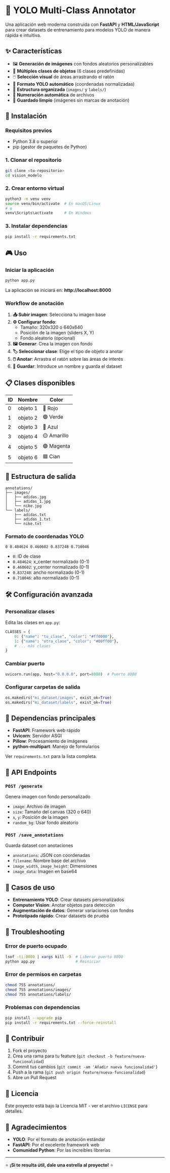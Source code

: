 # 🎯 YOLO Multi-Class Annotator


Una aplicación web moderna construida con **FastAPI** y **HTML/JavaScript** para crear datasets de entrenamiento para modelos YOLO de manera rápida e intuitiva.

## ✨ Características

- 🖼️ **Generación de imágenes** con fondos aleatorios personalizables
- 🎨 **Múltiples clases de objetos** (6 clases predefinidas)
- 🖱️ **Selección visual** de áreas arrastrando el ratón
- 📐 **Formato YOLO automático** (coordenadas normalizadas)
- 📁 **Estructura organizada** (`images/` y `labels/`)
- 🔢 **Numeración automática** de archivos
- 💾 **Guardado limpio** (imágenes sin marcas de anotación)

## 🚀 Instalación

### Requisitos previos
- Python 3.8 o superior
- pip (gestor de paquetes de Python)

### 1. Clonar el repositorio
```bash
git clone <tu-repositorio>
cd vision_modelo
```

### 2. Crear entorno virtual
```bash
python3 -m venv venv
source venv/bin/activate  # En macOS/Linux
# o
venv\Scripts\activate     # En Windows
```

### 3. Instalar dependencias
```bash
pip install -r requirements.txt
```

## 🎮 Uso

### Iniciar la aplicación
```bash
python app.py
```

La aplicación se iniciará en: **http://localhost:8000**

### Workflow de anotación

1. **📤 Subir imagen**: Selecciona tu imagen base
2. **⚙️ Configurar fondo**: 
   - Tamaño: 320x320 o 640x640
   - Posición de la imagen (sliders X, Y)
   - Fondo aleatorio (opcional)
3. **🖼️ Generar**: Crea la imagen con fondo
4. **🏷️ Seleccionar clase**: Elige el tipo de objeto a anotar
5. **🖱️ Anotar**: Arrastra el ratón sobre las áreas de interés
6. **💾 Guardar**: Introduce un nombre y guarda el dataset

## 📋 Clases disponibles

| ID | Nombre    | Color    |
|----|-----------|----------|
| 0  | objeto 1  | 🔴 Rojo   |
| 1  | objeto 2  | 🟢 Verde  |
| 2  | objeto 3  | 🔵 Azul   |
| 3  | objeto 4  | 🟡 Amarillo |
| 4  | objeto 5  | 🟣 Magenta |
| 5  | objeto 6  | 🟦 Cian   |

## 📁 Estructura de salida

```
annotations/
├── images/
│   ├── adidas.jpg
│   ├── adidas_1.jpg
│   └── nike.jpg
└── labels/
    ├── adidas.txt
    ├── adidas_1.txt
    └── nike.txt
```

### Formato de coordenadas YOLO
```
0 0.484624 0.460602 0.837248 0.710046
```
- `0`: ID de clase
- `0.484624`: x_center normalizado (0-1)
- `0.460602`: y_center normalizado (0-1)  
- `0.837248`: ancho normalizado (0-1)
- `0.710046`: alto normalizado (0-1)

## 🛠️ Configuración avanzada

### Personalizar clases
Edita las clases en `app.py`:
```python
CLASSES = {
    0: {"name": "tu_clase", "color": "#ff0000"},
    1: {"name": "otra_clase", "color": "#00ff00"},
    # ... más clases
}
```

### Cambiar puerto
```python
uvicorn.run(app, host="0.0.0.0", port=8080)  # Puerto 8080
```

### Configurar carpetas de salida
```python
os.makedirs("mi_dataset/images", exist_ok=True)
os.makedirs("mi_dataset/labels", exist_ok=True)
```

## 🧰 Dependencias principales

- **FastAPI**: Framework web rápido
- **Uvicorn**: Servidor ASGI
- **Pillow**: Procesamiento de imágenes
- **python-multipart**: Manejo de formularios

Ver `requirements.txt` para la lista completa.

## 📝 API Endpoints

### `POST /generate`
Genera imagen con fondo personalizado
- `image`: Archivo de imagen
- `size`: Tamaño del canvas (320 o 640)
- `x`, `y`: Posición de la imagen
- `random_bg`: Usar fondo aleatorio

### `POST /save_annotations`  
Guarda dataset con anotaciones
- `annotations`: JSON con coordenadas
- `filename`: Nombre base del archivo
- `image_width`, `image_height`: Dimensiones
- `image_data`: Imagen en base64

## 🎯 Casos de uso

- **Entrenamiento YOLO**: Crear datasets personalizados
- **Computer Vision**: Anotar objetos para detección  
- **Augmentación de datos**: Generar variaciones con fondos
- **Prototipado rápido**: Crear datasets de prueba

## 🐛 Troubleshooting

### Error de puerto ocupado
```bash
lsof -ti:8000 | xargs kill -9  # Liberar puerto 8000
python app.py                  # Reiniciar
```

### Error de permisos en carpetas
```bash
chmod 755 annotations/
chmod 755 annotations/images/
chmod 755 annotations/labels/
```

### Problemas con dependencias
```bash
pip install --upgrade pip
pip install -r requirements.txt --force-reinstall
```

## 🤝 Contribuir

1. Fork el proyecto
2. Crea una rama para tu feature (`git checkout -b feature/nueva-funcionalidad`)
3. Commit tus cambios (`git commit -am 'Añadir nueva funcionalidad'`)
4. Push a la rama (`git push origin feature/nueva-funcionalidad`)
5. Abre un Pull Request

## 📄 Licencia

Este proyecto está bajo la Licencia MIT - ver el archivo `LICENSE` para detalles.

## 🙏 Agradecimientos

- **YOLO**: Por el formato de anotación estándar
- **FastAPI**: Por el excelente framework web
- **Comunidad Python**: Por las increíbles librerías

---

⭐ **¡Si te resulta útil, dale una estrella al proyecto!** ⭐
